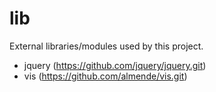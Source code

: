 # lib
External libraries/modules used by this project.

* jquery (https://github.com/jquery/jquery.git)
* vis (https://github.com/almende/vis.git)
